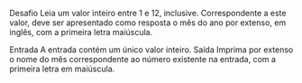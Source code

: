  Desafio
 Leia um valor inteiro entre 1 e 12, inclusive. Correspondente a este valor, deve ser apresentado como resposta o mês do ano por extenso, em inglês, com a primeira letra maiúscula.

 Entrada
 A entrada contém um único valor inteiro.
 Saída
 Imprima por extenso o nome do mês correspondente ao número existente na entrada, com a primeira letra em maiúscula.
